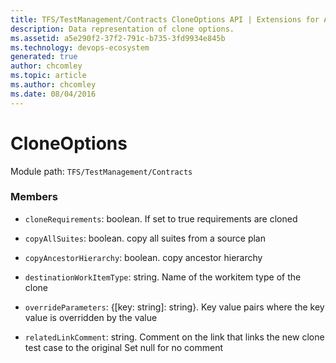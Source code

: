 ```yaml
---
title: TFS/TestManagement/Contracts CloneOptions API | Extensions for Azure DevOps Services
description: Data representation of clone options.
ms.assetid: a5e290f2-37f2-791c-b735-3fd9934e845b
ms.technology: devops-ecosystem
generated: true
author: chcomley
ms.topic: article
ms.author: chcomley
ms.date: 08/04/2016
---
```


# CloneOptions

Module path: `TFS/TestManagement/Contracts`


### Members

* `cloneRequirements`: boolean. If set to true requirements are cloned

* `copyAllSuites`: boolean. copy all suites from a source plan

* `copyAncestorHierarchy`: boolean. copy ancestor hierarchy

* `destinationWorkItemType`: string. Name of the workitem type of the clone

* `overrideParameters`: {[key: string]: string}. Key value pairs where the key value is overridden by the value

* `relatedLinkComment`: string. Comment on the link that links the new clone test case to the original Set null for no comment

